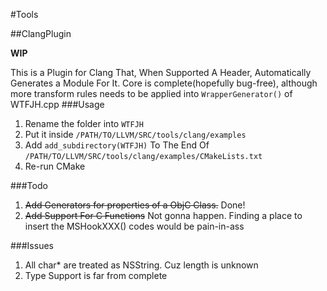 #Tools

##ClangPlugin

**WIP**

This is a Plugin for Clang That, When Supported A Header, Automatically Generates a Module For It.
Core is complete(hopefully bug-free), although more transform rules needs to be applied into `WrapperGenerator()` of WTFJH.cpp
###Usage
1.	Rename the folder into `WTFJH`
2.	Put it inside `/PATH/TO/LLVM/SRC/tools/clang/examples`
3.	Add `add_subdirectory(WTFJH)` To The End Of `/PATH/TO/LLVM/SRC/tools/clang/examples/CMakeLists.txt`
4.	Re-run CMake

###Todo
1.	~~Add Generators for properties of a ObjC Class.~~ Done!
2.	~~Add Support For C Functions~~ Not gonna happen. Finding a place to insert the MSHookXXX() codes would be pain-in-ass

###Issues
1. All char* are treated as NSString. Cuz length is unknown
2. Type Support is far from complete